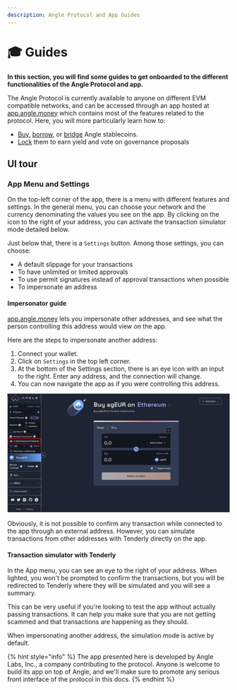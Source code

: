 ```yaml
---
description: Angle Protocol and App Guides
---
```


# 🎓 Guides

**In this section, you will find some guides to get onboarded to the different functionalities of the Angle Protocol and app.**

The Angle Protocol is currently available to anyone on different EVM compatible networks, and can be accessed through an app hosted at [app.angle.money](https://app.angle.money/) which contains most of the features related to the protocol. Here, you will more particularly learn how to:

- [Buy](/guides/app-guides/swap.md), [borrow](/guides/app-guides/borrow.md), or [bridge](/guides/app-guides/bridge.md) Angle stablecoins.
- [Lock](/guides/app-guides/lock.md) them to earn yield and vote on governance proposals

## UI tour

### App Menu and Settings

On the top-left corner of the app, there is a menu with different features and settings. In the general menu, you can choose your network and the currency denominating the values you see on the app. By clicking on the icon to the right of your address, you can activate the transaction simulator mode detailed below.

Just below that, there is a `Settings` button. Among those settings, you can choose:

- A default slippage for your transactions
- To have unlimited or limited approvals
- To use permit signatures instead of approval transactions when possible
- To impersonate an address

#### Impersonator guide

[app.angle.money](https://app.angle.money) lets you impersonate other addresses, and see what the person controlling this address would view on the app.

Here are the steps to impersonate another address:

1. Connect your wallet.
2. Click on `Settings` in the top left corner.
3. At the bottom of the Settings section, there is an eye icon with an input to the right. Enter any address, and the connection will change.
4. You can now navigate the app as if you were controlling this address.

![Impersonator](/.gitbook/assets/impersonator.png)

Obviously, it is not possible to confirm any transaction while connected to the app through an external address. However, you can simulate transactions from other addresses with Tenderly directly on the app.

#### Transaction simulator with Tenderly

In the App menu, you can see an eye to the right of your address. When lighted, you won't be prompted to confirm the transactions, but you will be redirected to Tenderly where they will be simulated and you will see a summary.

This can be very useful if you're looking to test the app without actually passing transactions. It can help you make sure that you are not getting scammed and that transactions are happening as they should.

When impersonating another address, the simulation mode is active by default.

{% hint style="info" %}
The app presented here is developed by Angle Labs, Inc., a company contributing to the protocol. Anyone is welcome to build its app on top of Angle, and we'll make sure to promote any serious front interface of the protocol in this docs.
{% endhint %}
